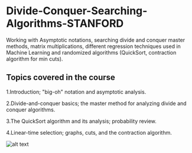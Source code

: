 # Divide-Conquer-Searching-Algorithms-STANFORD
Working with Asymptotic notations, searching divide and conquer master methods, matrix multiplications, different regression techniques used in Machine Learning and randomized algorithms (QuickSort, contraction algorithm for min cuts).

## Topics covered in the course
1.Introduction; "big-oh" notation and asymptotic analysis.

2.Divide-and-conquer basics; the master method for analyzing divide and conquer algorithms.

3.The QuickSort algorithm and its analysis; probability review.

4.Linear-time selection; graphs, cuts, and the contraction algorithm.


![alt text]()
